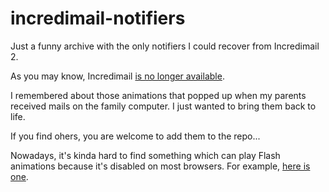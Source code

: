 # incredimail-notifiers
Just a funny archive with the only notifiers I could recover from Incredimail 2.

As you may know, Incredimail [is no longer available](https://support.incredimail.com/hc/en-us).

I remembered about those animations that popped up when my parents received mails on the family computer. I just wanted to bring them back to life.

If you find ohers, you are welcome to add them to the repo...

Nowadays, it's kinda hard to find something which can play Flash animations because it's disabled on most browsers. For example, [here is one](http://www.swffileplayer.com/).
